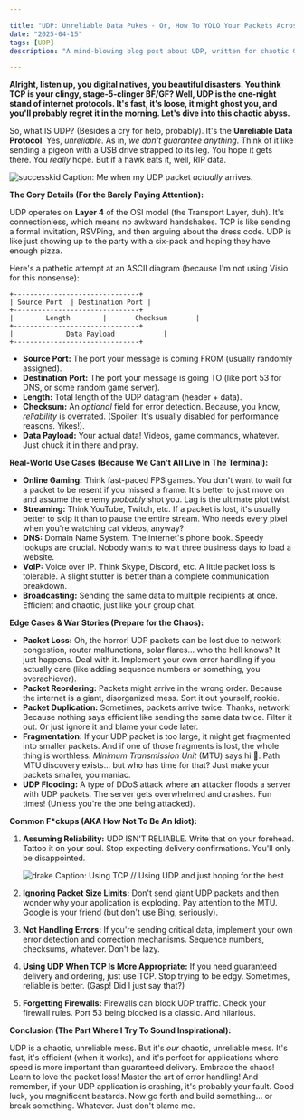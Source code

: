 ```yaml
---

title: "UDP: Unreliable Data Pukes - Or, How To YOLO Your Packets Across The Internet 💀🙏"
date: "2025-04-15"
tags: [UDP]
description: "A mind-blowing blog post about UDP, written for chaotic Gen Z engineers. Brace yourselves, buttercups."

---
```


**Alright, listen up, you digital natives, you beautiful disasters. You think TCP is your clingy, stage-5-clinger BF/GF? Well, UDP is the one-night stand of internet protocols. It's fast, it's loose, it might ghost you, and you'll probably regret it in the morning. Let's dive into this chaotic abyss.**

So, what IS UDP? (Besides a cry for help, probably). It's the **Unreliable Data Protocol**. Yes, *unreliable*. As in, *we don't guarantee anything*. Think of it like sending a pigeon with a USB drive strapped to its leg. You hope it gets there. You *really* hope. But if a hawk eats it, well, RIP data.

![successkid](https://i.imgflip.com/30b5w2.jpg)
Caption: Me when my UDP packet *actually* arrives.

**The Gory Details (For the Barely Paying Attention):**

UDP operates on **Layer 4** of the OSI model (the Transport Layer, duh). It's connectionless, which means no awkward handshakes. TCP is like sending a formal invitation, RSVPing, and then arguing about the dress code. UDP is like just showing up to the party with a six-pack and hoping they have enough pizza.

Here's a pathetic attempt at an ASCII diagram (because I'm not using Visio for this nonsense):

```
+-------------------------------+
| Source Port  | Destination Port |
+-------------------------------+
|        Length        |       Checksum       |
+-------------------------------+
|             Data Payload            |
+-------------------------------+
```

*   **Source Port:** The port your message is coming FROM (usually randomly assigned).
*   **Destination Port:** The port your message is going TO (like port 53 for DNS, or some random game server).
*   **Length:** Total length of the UDP datagram (header + data).
*   **Checksum:** An *optional* field for error detection. Because, you know, *reliability* is overrated. (Spoiler: It's usually disabled for performance reasons. Yikes!).
*   **Data Payload:** Your actual data! Videos, game commands, whatever. Just chuck it in there and pray.

**Real-World Use Cases (Because We Can't All Live In The Terminal):**

*   **Online Gaming:** Think fast-paced FPS games. You don't want to wait for a packet to be resent if you missed a frame. It's better to just move on and assume the enemy *probably* shot you. Lag is the ultimate plot twist.
*   **Streaming:** Think YouTube, Twitch, etc. If a packet is lost, it's usually better to skip it than to pause the entire stream. Who needs every pixel when you're watching cat videos, anyway?
*   **DNS:** Domain Name System. The internet's phone book. Speedy lookups are crucial. Nobody wants to wait three business days to load a website.
*   **VoIP:** Voice over IP. Think Skype, Discord, etc. A little packet loss is tolerable. A slight stutter is better than a complete communication breakdown.
*   **Broadcasting:** Sending the same data to multiple recipients at once. Efficient and chaotic, just like your group chat.

**Edge Cases & War Stories (Prepare for the Chaos):**

*   **Packet Loss:** Oh, the horror! UDP packets can be lost due to network congestion, router malfunctions, solar flares… who the hell knows? It just happens. Deal with it. Implement your own error handling if you actually care (like adding sequence numbers or something, you overachiever).
*   **Packet Reordering:** Packets might arrive in the wrong order. Because the internet is a giant, disorganized mess. Sort it out yourself, rookie.
*   **Packet Duplication:** Sometimes, packets arrive twice. Thanks, network! Because nothing says efficient like sending the same data twice. Filter it out. Or just ignore it and blame your code later.
*   **Fragmentation:** If your UDP packet is too large, it might get fragmented into smaller packets. And if one of those fragments is lost, the whole thing is worthless. *Minimum Transmission Unit* (MTU) says hi 👋. Path MTU discovery exists... but who has time for that? Just make your packets smaller, you maniac.
*   **UDP Flooding:** A type of DDoS attack where an attacker floods a server with UDP packets. The server gets overwhelmed and crashes. Fun times! (Unless you're the one being attacked).

**Common F\*ckups (AKA How Not To Be An Idiot):**

1.  **Assuming Reliability:** UDP ISN'T RELIABLE. Write that on your forehead. Tattoo it on your soul. Stop expecting delivery confirmations. You'll only be disappointed.

    ![drake](https://i.imgflip.com/30b5z5.jpg)
    Caption: Using TCP // Using UDP and just hoping for the best
2.  **Ignoring Packet Size Limits:** Don't send giant UDP packets and then wonder why your application is exploding. Pay attention to the MTU. Google is your friend (but don't use Bing, seriously).
3.  **Not Handling Errors:** If you're sending critical data, implement your own error detection and correction mechanisms. Sequence numbers, checksums, whatever. Don't be lazy.
4.  **Using UDP When TCP Is More Appropriate:** If you need guaranteed delivery and ordering, just use TCP. Stop trying to be edgy. Sometimes, reliable is better. (Gasp! Did I just say that?)
5.  **Forgetting Firewalls:** Firewalls can block UDP traffic. Check your firewall rules. Port 53 being blocked is a classic. And hilarious.

**Conclusion (The Part Where I Try To Sound Inspirational):**

UDP is a chaotic, unreliable mess. But it's *our* chaotic, unreliable mess. It's fast, it's efficient (when it works), and it's perfect for applications where speed is more important than guaranteed delivery. Embrace the chaos! Learn to love the packet loss! Master the art of error handling! And remember, if your UDP application is crashing, it's probably your fault. Good luck, you magnificent bastards. Now go forth and build something… or break something. Whatever. Just don't blame me.
